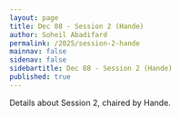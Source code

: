 ```yaml
---
layout: page
title: Dec 08 - Session 2 (Hande)
author: Soheil Abadifard
permalink: /2025/session-2-hande
mainnav: false
sidenav: false
sidebartitle: Dec 08 - Session 2 (Hande)
published: true
---
```


Details about Session 2, chaired by Hande.

